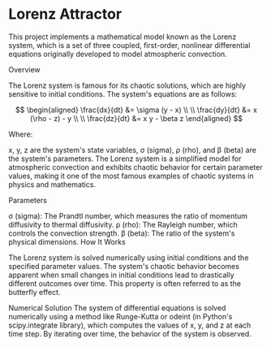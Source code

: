 # Lorenz Attractor

This project implements a mathematical model known as the Lorenz system, which is a set of three coupled, first-order, nonlinear differential equations originally developed to model atmospheric convection.

Overview

The Lorenz system is famous for its chaotic solutions, which are highly sensitive to initial conditions. The system's equations are as follows:

$$
\begin{aligned}
\frac{dx}{dt} &= \sigma (y - x) \\
\\
\frac{dy}{dt} &= x (\rho - z) - y \\
\\
\frac{dz}{dt} &= x y - \beta z
\end{aligned}
$$

Where:

x, y, z are the system's state variables,
σ (sigma), ρ (rho), and β (beta) are the system's parameters.
The Lorenz system is a simplified model for atmospheric convection and exhibits chaotic behavior for certain parameter values, making it one of the most famous examples of chaotic systems in physics and mathematics.

Parameters

σ (sigma): The Prandtl number, which measures the ratio of momentum diffusivity to thermal diffusivity.
ρ (rho): The Rayleigh number, which controls the convection strength.
β (beta): The ratio of the system's physical dimensions.
How It Works

The Lorenz system is solved numerically using initial conditions and the specified parameter values. The system's chaotic behavior becomes apparent when small changes in initial conditions lead to drastically different outcomes over time. This property is often referred to as the butterfly effect.

Numerical Solution
The system of differential equations is solved numerically using a method like Runge-Kutta or odeint (in Python's scipy.integrate library), which computes the values of x, y, and z at each time step. By iterating over time, the behavior of the system is observed.